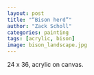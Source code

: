 ```yaml
---
layout: post
title: "“Bison herd”"
author: "Zack Scholl"
categories: painting
tags: [acrylic, bison]
image: bison_landscape.jpg
---
```


24 x 36, acrylic on canvas.